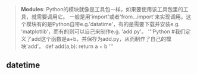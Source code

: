 >**Modules**: Python的模块就像是工具包一样，如果要使用该工具包里的工具，就需要调用它。
一般是用'import'或者'from...import'来实现调用。这个模块有的是Python自带e.g.'datatime'，有的是需要下载并安装e.g. 'matplotlib'，而有的则可以自己来制作e.g. 'add.py'。
'''Python
#我们定义了add这个函数是a+b，并保存为add.py，从而制作了自己的模块'add'。
def add(a,b):
    return a + b
'''
## datetime

